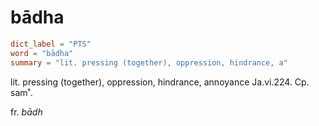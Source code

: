 # bādha

``` toml
dict_label = "PTS"
word = "bādha"
summary = "lit. pressing (together), oppression, hindrance, a"
```

lit. pressing (together), oppression, hindrance, annoyance Ja.vi.224. Cp. sam˚.

fr. *bādh*

